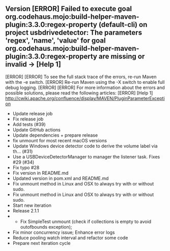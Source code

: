 ## Version [ERROR] Failed to execute goal org.codehaus.mojo:build-helper-maven-plugin:3.3.0:regex-property (default-cli) on project usbdrivedetector: The parameters 'regex', 'name', 'value' for goal org.codehaus.mojo:build-helper-maven-plugin:3.3.0:regex-property are missing or invalid -> [Help 1]
[ERROR] 
[ERROR] To see the full stack trace of the errors, re-run Maven with the -e switch.
[ERROR] Re-run Maven using the -X switch to enable full debug logging.
[ERROR] 
[ERROR] For more information about the errors and possible solutions, please read the following articles:
[ERROR] [Help 1] http://cwiki.apache.org/confluence/display/MAVEN/PluginParameterException

- Update release job
- Fix release job
- Add tests (#39)
- Update GitHub actions
- Update dependencies + prepare release
- fix unmount for most recent macOS versions
- Update Windows device detector code to derive the volume label via th… (#31)
- Use a USBDeviceDetectorManager to manager the listener task. Fixes #29 (#34)
- Fix typo #28
- Fix version in README.md
- Updated version in pom.xml and README.md
- Fix unmount method in Linux and OSX to always try with or without sudo.
- Fix unmount method in Linux and OSX to always try with or without sudo.
- Start new iteration
- Release 2.1.1
- - Fix SimpleTest unmount (check if collections is empty to avoid outofbounds exception);
- Fix minor concurrency issue; Enhance error logs
- Reduce pooling watch interval and refactor some code
- Prepare next iteration cycle




